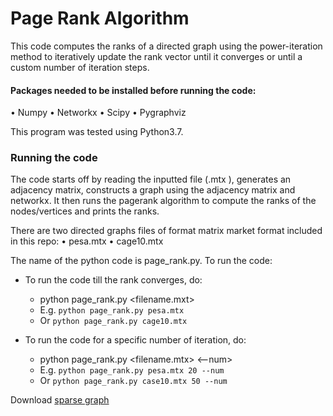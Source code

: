 # Page Rank Algorithm
This code computes the ranks of a directed graph using the power-iteration method to iteratively update the rank vector until it converges or until a custom number of iteration steps. 

#### Packages needed to be installed before running the code:
•	Numpy
•	Networkx
•	Scipy
•	Pygraphviz

This program was tested using Python3.7.

### Running the code
The code starts off by reading the inputted file (.mtx ), generates an adjacency matrix, constructs a graph using the adjacency matrix and networkx. It then runs the pagerank algorithm to compute the ranks of the nodes/vertices and prints the ranks.

There are two directed graphs files of format matrix market format included in this repo:
•	pesa.mtx 
•	cage10.mtx

The name of the python code is page_rank.py. To run the code:
- To run the code till the rank converges, do:
  - python page_rank.py <filename.mxt>
  - E.g. ```python page_rank.py pesa.mtx```
  - Or ```python page_rank.py cage10.mtx```

- To run the code for a specific number of iteration, do:
  - python page_rank.py <filename.mtx> <number of iteration> <--num>
  - E.g. ```python page_rank.py pesa.mtx 20 --num```
  - Or ```python page_rank.py case10.mtx 50 --num```

Download [sparse graph](https://sparse.tamu.edu/)
